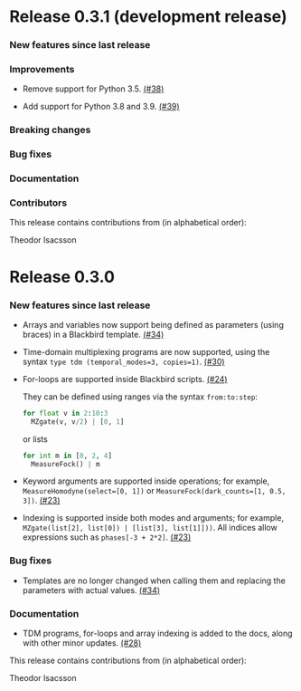 # Release 0.3.1 (development release)

<h3>New features since last release</h3>

<h3>Improvements</h3>

* Remove support for Python 3.5.
  [(#38)](https://github.com/XanaduAI/blackbird/pull/38)

* Add support for Python 3.8 and 3.9.
  [(#39)](https://github.com/XanaduAI/blackbird/pull/39)

<h3>Breaking changes</h3>

<h3>Bug fixes</h3>

<h3>Documentation</h3>

<h3>Contributors</h3>

This release contains contributions from (in alphabetical order):

Theodor Isacsson

# Release 0.3.0

<h3>New features since last release</h3>

* Arrays and variables now support being defined as parameters (using braces) in
  a Blackbird template.
  [(#34)](https://github.com/XanaduAI/blackbird/pull/34)

* Time-domain multiplexing programs are now supported, using the syntax `type tdm
  (temporal_modes=3, copies=1)`.
  [(#30)](https://github.com/XanaduAI/blackbird/pull/30)

* For-loops are supported inside Blackbird scripts.
  [(#24)](https://github.com/XanaduAI/blackbird/pull/24)

  They can be defined using ranges via the syntax `from:to:step`:

  ```python
  for float v in 2:10:3
    MZgate(v, v/2) | [0, 1]
  ```

  or lists

  ```python
  for int m in [0, 2, 4]
    MeasureFock() | m
  ```

* Keyword arguments are supported inside operations; for example,
  `MeasureHomodyne(select=[0, 1])` or `MeasureFock(dark_counts=[1, 0.5, 3])`.
  [(#23)](https://github.com/XanaduAI/blackbird/pull/23)

* Indexing is supported inside both modes and arguments; for example,
  `MZgate(list[2], list[0]) | [list[3], list[1]]))`. All indices allow
  expressions such as `phases[-3 + 2*2]`.
  [(#23)](https://github.com/XanaduAI/blackbird/pull/23)

<h3>Bug fixes</h3>

* Templates are no longer changed when calling them and replacing the parameters
  with actual values.
  [(#34)](https://github.com/XanaduAI/blackbird/pull/34)

<h3>Documentation</h3>

* TDM programs, for-loops and array indexing is added to the docs, along with
  other minor updates.
  [(#28)](https://github.com/XanaduAI/blackbird/pull/28)

This release contains contributions from (in alphabetical order):

Theodor Isacsson
